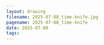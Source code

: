 ```yaml
---
layout: drawing
filename: 2025-07-08_time-knife.jpg
pagename: 2025-07-08_time-knife
date: 2025-07-08
tags:
---
```

